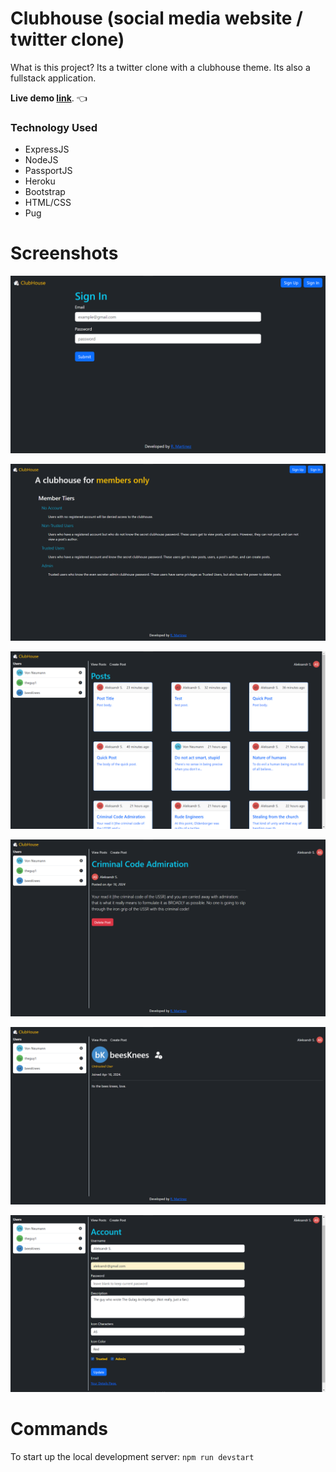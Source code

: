 # Clubhouse (social media website / twitter clone)

What is this project? Its a twitter clone with a clubhouse theme. Its also a fullstack application.

**Live demo [link](https://clubhouse-97e9bb211e66.herokuapp.com/clubhouse/rules)**. 👈

### Technology Used

- ExpressJS
- NodeJS
- PassportJS
- Heroku
- Bootstrap
- HTML/CSS
- Pug

# Screenshots

![Screenshot](readme-images/sc1.png)

![Screenshot](readme-images/sc6.png)

![Screenshot](readme-images/sc2.png)

![Screenshot](readme-images/sc3.png)

![Screenshot](readme-images/sc4.png)

![Screenshot](readme-images/sc5.png)


# Commands

To start up the local development server: `npm run devstart`
